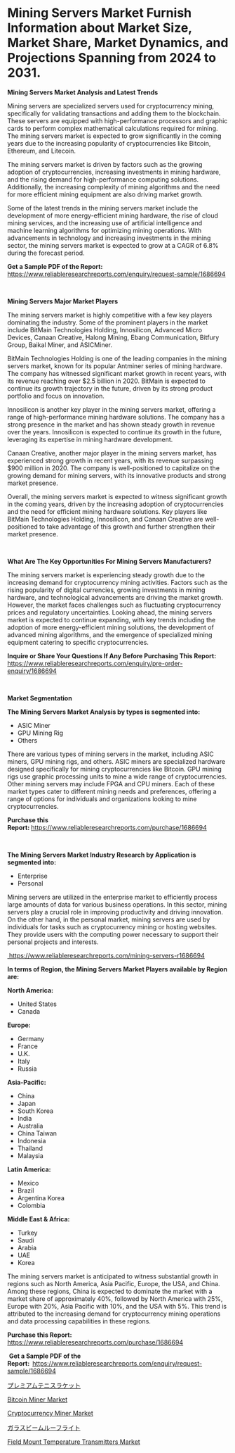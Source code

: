 <p><h1>Mining Servers Market Furnish Information about Market Size, Market Share, Market Dynamics, and Projections Spanning from 2024 to 2031.</h1></p><p><strong>Mining Servers Market Analysis and Latest Trends</strong></p>
<p><p>Mining servers are specialized servers used for cryptocurrency mining, specifically for validating transactions and adding them to the blockchain. These servers are equipped with high-performance processors and graphic cards to perform complex mathematical calculations required for mining. The mining servers market is expected to grow significantly in the coming years due to the increasing popularity of cryptocurrencies like Bitcoin, Ethereum, and Litecoin.</p><p>The mining servers market is driven by factors such as the growing adoption of cryptocurrencies, increasing investments in mining hardware, and the rising demand for high-performance computing solutions. Additionally, the increasing complexity of mining algorithms and the need for more efficient mining equipment are also driving market growth.</p><p>Some of the latest trends in the mining servers market include the development of more energy-efficient mining hardware, the rise of cloud mining services, and the increasing use of artificial intelligence and machine learning algorithms for optimizing mining operations. With advancements in technology and increasing investments in the mining sector, the mining servers market is expected to grow at a CAGR of 6.8% during the forecast period.</p></p>
<p><strong>Get a Sample PDF of the Report:&nbsp;</strong> <a href="https://www.reliableresearchreports.com/enquiry/request-sample/1686694">https://www.reliableresearchreports.com/enquiry/request-sample/1686694</a></p>
<p>&nbsp;</p>
<p><strong>Mining Servers Major Market Players</strong></p>
<p><p>The mining servers market is highly competitive with a few key players dominating the industry. Some of the prominent players in the market include BitMain Technologies Holding, Innosilicon, Advanced Micro Devices, Canaan Creative, Halong Mining, Ebang Communication, Bitfury Group, Baikal Miner, and ASICMiner.</p><p>BitMain Technologies Holding is one of the leading companies in the mining servers market, known for its popular Antminer series of mining hardware. The company has witnessed significant market growth in recent years, with its revenue reaching over $2.5 billion in 2020. BitMain is expected to continue its growth trajectory in the future, driven by its strong product portfolio and focus on innovation.</p><p>Innosilicon is another key player in the mining servers market, offering a range of high-performance mining hardware solutions. The company has a strong presence in the market and has shown steady growth in revenue over the years. Innosilicon is expected to continue its growth in the future, leveraging its expertise in mining hardware development.</p><p>Canaan Creative, another major player in the mining servers market, has experienced strong growth in recent years, with its revenue surpassing $900 million in 2020. The company is well-positioned to capitalize on the growing demand for mining servers, with its innovative products and strong market presence.</p><p>Overall, the mining servers market is expected to witness significant growth in the coming years, driven by the increasing adoption of cryptocurrencies and the need for efficient mining hardware solutions. Key players like BitMain Technologies Holding, Innosilicon, and Canaan Creative are well-positioned to take advantage of this growth and further strengthen their market presence.</p></p>
<p>&nbsp;</p>
<p><strong>What Are The Key Opportunities For Mining Servers Manufacturers?</strong></p>
<p><p>The mining servers market is experiencing steady growth due to the increasing demand for cryptocurrency mining activities. Factors such as the rising popularity of digital currencies, growing investments in mining hardware, and technological advancements are driving the market growth. However, the market faces challenges such as fluctuating cryptocurrency prices and regulatory uncertainties. Looking ahead, the mining servers market is expected to continue expanding, with key trends including the adoption of more energy-efficient mining solutions, the development of advanced mining algorithms, and the emergence of specialized mining equipment catering to specific cryptocurrencies.</p></p>
<p><strong>Inquire or Share Your Questions If Any Before Purchasing This Report:</strong> <a href="https://www.reliableresearchreports.com/enquiry/pre-order-enquiry/1686694">https://www.reliableresearchreports.com/enquiry/pre-order-enquiry/1686694</a></p>
<p>&nbsp;</p>
<p><strong>Market Segmentation</strong></p>
<p><strong>The Mining Servers Market Analysis by types is segmented into:</strong></p>
<p><ul><li>ASIC Miner</li><li>GPU Mining Rig</li><li>Others</li></ul></p>
<p><p>There are various types of mining servers in the market, including ASIC miners, GPU mining rigs, and others. ASIC miners are specialized hardware designed specifically for mining cryptocurrencies like Bitcoin. GPU mining rigs use graphic processing units to mine a wide range of cryptocurrencies. Other mining servers may include FPGA and CPU miners. Each of these market types cater to different mining needs and preferences, offering a range of options for individuals and organizations looking to mine cryptocurrencies.</p></p>
<p><strong>Purchase this Report:&nbsp;</strong><a href="https://www.reliableresearchreports.com/purchase/1686694">https://www.reliableresearchreports.com/purchase/1686694</a></p>
<p>&nbsp;</p>
<p><strong>The Mining Servers Market Industry Research by Application is segmented into:</strong></p>
<p><ul><li>Enterprise</li><li>Personal</li></ul></p>
<p><p>Mining servers are utilized in the enterprise market to efficiently process large amounts of data for various business operations. In this sector, mining servers play a crucial role in improving productivity and driving innovation. On the other hand, in the personal market, mining servers are used by individuals for tasks such as cryptocurrency mining or hosting websites. They provide users with the computing power necessary to support their personal projects and interests.</p></p>
<p><a href="https://www.reliableresearchreports.com/mining-servers-r1686694">&nbsp;https://www.reliableresearchreports.com/mining-servers-r1686694</a></p>
<p><strong>In terms of Region, the Mining Servers Market Players available by Region are:</strong></p>
<p>
    <p> <strong> North America: </strong>
        <ul>
            <li>United States</li>
            <li>Canada</li>
        </ul>
        </p> 
    <p> <strong> Europe: </strong>
        <ul>
            <li>Germany</li>
            <li>France</li>
            <li>U.K.</li>
            <li>Italy</li>
            <li>Russia</li>
        </ul>
        </p> 
    <p> <strong> Asia-Pacific: </strong>
        <ul>
            <li>China</li>
            <li>Japan</li>
            <li>South Korea</li>
            <li>India</li>
            <li>Australia</li>
            <li>China Taiwan</li>
            <li>Indonesia</li>
            <li>Thailand</li>
            <li>Malaysia</li>
        </ul>
        </p> 
    <p> <strong> Latin America: </strong>
        <ul>
            <li>Mexico</li>
            <li>Brazil</li>
            <li>Argentina Korea</li>
            <li>Colombia</li>
        </ul>
        </p> 
    <p> <strong> Middle East & Africa: </strong>
        <ul>
            <li>Turkey</li>
            <li>Saudi</li>
            <li>Arabia</li>
            <li>UAE</li>
            <li>Korea</li>
        </ul>
    </p>
    </p>
<p><p>The mining servers market is anticipated to witness substantial growth in regions such as North America, Asia Pacific, Europe, the USA, and China. Among these regions, China is expected to dominate the market with a market share of approximately 40%, followed by North America with 25%, Europe with 20%, Asia Pacific with 10%, and the USA with 5%. This trend is attributed to the increasing demand for cryptocurrency mining operations and data processing capabilities in these regions.</p></p>
<p><strong>Purchase this Report: </strong><a href="https://www.reliableresearchreports.com/purchase/1686694">https://www.reliableresearchreports.com/purchase/1686694</a></p>
<p>&nbsp;<strong>Get a Sample PDF of the Report:&nbsp;&nbsp;</strong><a href="https://www.reliableresearchreports.com/enquiry/request-sample/1686694">https://www.reliableresearchreports.com/enquiry/request-sample/1686694</a></p>
<p><strong></strong></p>
<p><p><a href="https://github.com/dadanedu33/Market-Research-Report-List-2/blob/main/6675218111189.md">プレミアムテニスラケット</a></p><p><a href="https://github.com/Valeridd446677/Market-Research-Report-List-1/blob/main/bitcoin-miner-market.md">Bitcoin Miner Market</a></p><p><a href="https://github.com/IzaiahBartell/Market-Research-Report-List-1/blob/main/cryptocurrency-miner-market.md">Cryptocurrency Miner Market</a></p><p><a href="https://github.com/zoetazuur/Market-Research-Report-List-2/blob/main/6611525111190.md">ガラスビームルーフライト</a></p><p><a href="https://issuu.com/reportprime-2/docs/field-mount-temperature-transmitter_43fe15bae68add">Field Mount Temperature Transmitters Market</a></p></p>